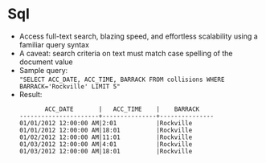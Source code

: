 # Sql

* Access full-text search, blazing speed, and effortless scalability using a familiar query syntax
* A caveat: search criteria on text must match case spelling of the document value
* Sample query:  
  `"SELECT ACC_DATE, ACC_TIME, BARRACK FROM collisions WHERE BARRACK='Rockville' LIMIT 5"`
* Result:
  ```
         ACC_DATE       |   ACC_TIME    |    BARRACK    
  ----------------------+---------------+---------------
  01/01/2012 12:00:00 AM|2:01           |Rockville      
  01/01/2012 12:00:00 AM|18:01          |Rockville      
  01/02/2012 12:00:00 AM|11:01          |Rockville      
  01/03/2012 12:00:00 AM|4:01           |Rockville      
  01/03/2012 12:00:00 AM|18:01          |Rockville
  ```
